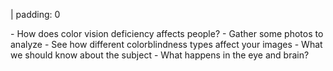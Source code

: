 | padding: 0


<div class="grid" style="padding:var(--base8) var(--base2);">




<f-section-card title="1: Explore color blindness" section="cb-explore">
- How does color vision deficiency affects people?
</f-section-card>

<f-section-card title="2: Photo safari" section="cb-safari">
- Gather some photos to analyze
</f-section-card>

<f-section-card title="3: Simulator" section="cb-simulator">
- See how different colorblindness types affect your images
</f-section-card>

<f-section-card title="4: Facts about color blindness" section="cb-facts">
- What we should know about the subject
</f-section-card>

<f-section-card title="5: Color perception" section="cb-eye">
- What happens in the eye and brain?
</f-section-card>





<!-- <f-section-card
  title="Test"
  section="test"
  :completed="get('completed')"
>{{ get('completed') ? 'Test done' : 'Do a test!' }}</f-section-card> -->
</div>



<!-- 
<div class="grid" style="--cols: 1fr 1fr 1fr; --gap: var(--base);">
        <f-card v-on:click.native="send('goto', 'cbSimulator')" style="border: 0px solid var(--primary); font-weight: normal;" :color="color('white')" :background="color('purple')">Start here</f-card>
        <f-card v-on:click.native="send('goto', 'cbSafari')"  style="font-weight: normal;" :color="color('yellow')">
            <h5 style="color: var(--darkgray);">Photo safari</h5>
        </f-card>
</div> -->